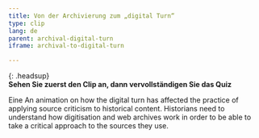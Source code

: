 ```yaml
---
title: Von der Archivierung zum „digital Turn“
type: clip
lang: de
parent: archival-digital-turn
iframe: archival-to-digital-turn

---
```


{: .headsup}                            
**Sehen Sie zuerst den Clip an, dann vervollständigen Sie das Quiz**

Eine An animation on how the digital turn has affected the practice of applying source criticism to historical content. Historians need to understand how digitisation and web archives work in order to be able to take a critical approach to the sources they use.


<!-- more -->
